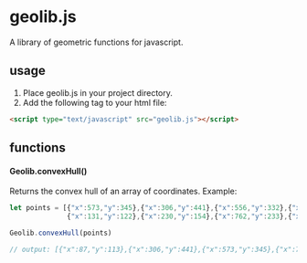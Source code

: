 # geolib.js
A library of geometric functions for javascript.


## usage
1. Place geolib.js in your project directory.
2. Add the following tag to your html file:

```html
<script type="text/javascript" src="geolib.js"></script>
```
## functions


#### Geolib.convexHull()

Returns the convex hull of an array of coordinates.
Example:
```javascript
let points = [{"x":573,"y":345},{"x":306,"y":441},{"x":556,"y":332},{"x":87,"y":113},
              {"x":131,"y":122},{"x":230,"y":154},{"x":762,"y":233},{"x":728,"y":154}];

Geolib.convexHull(points)

// output: [{"x":87,"y":113},{"x":306,"y":441},{"x":573,"y":345},{"x":762,"y":233},{"x":728,"y":154}]
```
